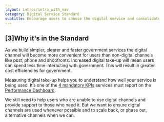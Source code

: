 ```yaml
---
layout: intros/intro_with_nav
category: Digital Service Standard
subtitle: Encourage users to choose the digital service and consolidate or phase out existing alternative channels where appropriate.
---
```


## [3]Why it's in the Standard

As we build simpler, clearer and faster government services the digital channel will become more convenient for users than non-digital channels like post, phone and shopfronts. Increased digital take-up will mean users can spend less time interacting with government. This will result in greater cost efficiencies for government.

Measuring digital take-up helps you to understand how well your service is being used. It’s one of the [4 mandatory KPIs](/digital-service-standard/criteria/11-measure-performance/) services must report on the [Performance Dashboard](https://dashboard.gov.au/).

We still need to help users who are unable to use digital channels and provide support to those who need it. But we want to ensure digital channels are used whenever possible and to scale back, or phase out, alternative channels when we can.
